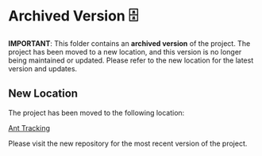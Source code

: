 # Archived Version 🗄️

**IMPORTANT**: This folder contains an **archived version** of the project. The project has been moved to a new location, and this version is no longer being maintained or updated. Please refer to the new location for the latest version and updates.

## New Location

The project has been moved to the following location:

[Ant Tracking](https://github.com/AdrianoWanderlingh/Ant_Tracking)

Please visit the new repository for the most recent version of the project.
